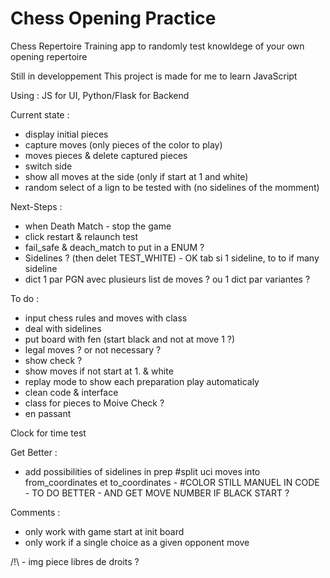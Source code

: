 # Chess Opening Practice

Chess Repertoire Training app to randomly test knowldege of your own opening repertoire

Still in developpement
This project is made for me to learn JavaScript


Using : JS for UI, Python/Flask for Backend

Current state :
- display initial pieces
- capture moves (only pieces of the color to play)
- moves pieces & delete captured pieces
- switch side
- show all moves at the side (only if start at 1 and white)
- random select of a lign to be tested with (no sidelines of the momment)

Next-Steps :
- when Death Match - stop the game
- click restart & relaunch test 
- fail_safe  & deach_match to put in a ENUM ?
- Sidelines ? (then delet TEST_WHITE) - OK tab si 1 sideline, to to if many sideline
- dict 1 par PGN avec plusieurs list de moves ? ou 1 dict par variantes ?


To do :
- input chess rules and moves with class
- deal with sidelines
- put board with fen (start black and not at move 1 ?)
- legal moves ? or not necessary ?
- show check ?
- show moves if not start at 1. & white
- replay mode to show each preparation play automaticaly
- clean code & interface
- class for pieces to Moive Check ?
- en passant




Clock for time test

Get Better : 
- add possibilities of sidelines in prep
#split uci moves into from_coordinates et to_coordinates - #COLOR STILL MANUEL IN CODE - TO DO BETTER - AND GET MOVE NUMBER IF BLACK START ?


Comments : 
- only work with game start at init board
- only work if a single choice as a given opponent move



/!\ - img piece libres de droits ?
